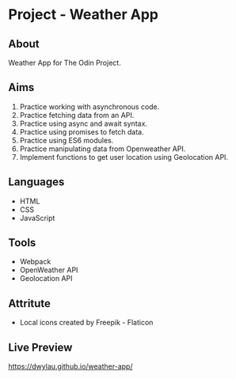 # Project - Weather App

## About

Weather App for The Odin Project.

## Aims

1. Practice working with asynchronous code.
2. Practice fetching data from an API.
3. Practice using async and await syntax.
4. Practice using promises to fetch data.
5. Practice using ES6 modules.
6. Practice manipulating data from Openweather API.
7. Implement functions to get user location using Geolocation API.

## Languages

- HTML
- CSS
- JavaScript

## Tools

- Webpack
- OpenWeather API
- Geolocation API

## Attritute

- Local icons created by Freepik - Flaticon

## Live Preview

https://dwylau.github.io/weather-app/
